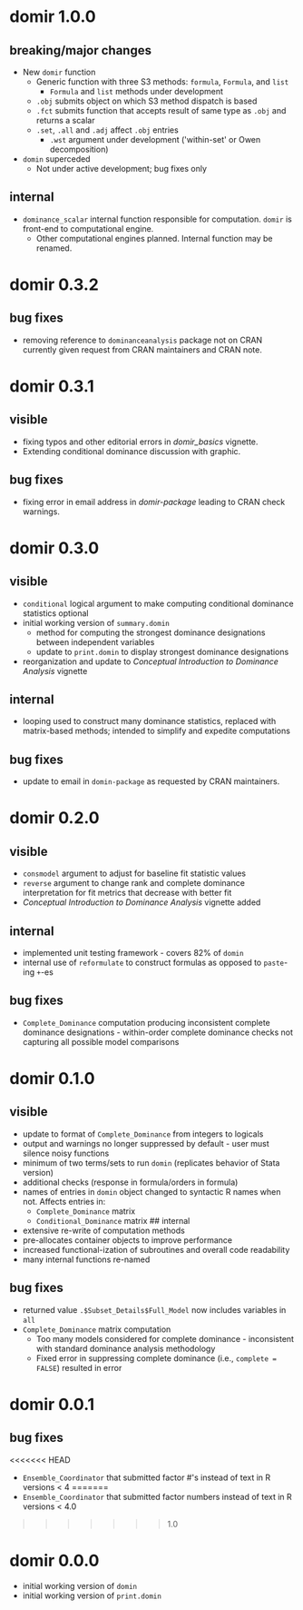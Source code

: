 # domir 1.0.0

## breaking/major changes

-   New `domir` function
    -   Generic function with three S3 methods: `formula`, `Formula`, and `list`
        -   `Formula` and `list` methods under development
    -   `.obj` submits object on which S3 method dispatch is based
    -   `.fct` submits function that accepts result of same type as `.obj` and returns a scalar
    -   `.set`, `.all` and `.adj` affect `.obj` entries
        - `.wst` argument under development ('within-set' or Owen decomposition)
-   `domin` superceded
    -   Not under active development; bug fixes only

## internal

-   `dominance_scalar` internal function responsible for computation. `domir` is front-end to computational engine.
    -   Other computational engines planned.  Internal function may be renamed.

# domir 0.3.2

## bug fixes

-   removing reference to `dominanceanalysis` package not on CRAN currently given request from CRAN maintainers and CRAN note.

# domir 0.3.1

## visible

-   fixing typos and other editorial errors in *domir_basics* vignette.
-   Extending conditional dominance discussion with graphic.

## bug fixes

-   fixing error in email address in *domir-package* leading to CRAN check warnings.

# domir 0.3.0

## visible

-   `conditional` logical argument to make computing conditional dominance statistics optional
-   initial working version of `summary.domin`
    -   method for computing the strongest dominance designations between independent variables
    -   update to `print.domin` to display strongest dominance designations
-   reorganization and update to *Conceptual Introduction to Dominance Analysis* vignette

## internal

-   looping used to construct many dominance statistics, replaced with matrix-based methods; intended to simplify and expedite computations

## bug fixes

-   update to email in `domin-package` as requested by CRAN maintainers.

# domir 0.2.0

## visible

-   `consmodel` argument to adjust for baseline fit statistic values
-   `reverse` argument to change rank and complete dominance interpretation for fit metrics that decrease with better fit
-   *Conceptual Introduction to Dominance Analysis* vignette added

## internal

-   implemented unit testing framework - covers 82% of `domin`
-   internal use of `reformulate` to construct formulas as opposed to `paste`-ing `+`-es

## bug fixes

-   `Complete_Dominance` computation producing inconsistent complete dominance designations - within-order complete dominance checks not capturing all possible model comparisons

# domir 0.1.0

## visible

-   update to format of `Complete_Dominance` from integers to logicals
-   output and warnings no longer suppressed by default - user must silence noisy functions
-   minimum of two terms/sets to run `domin` (replicates behavior of Stata version)
-   additional checks (response in formula/orders in formula)
-   names of entries in `domin` object changed to syntactic R names when not. Affects entries in:
    -   `Complete_Dominance` matrix
    -   `Conditional_Dominance` matrix \## internal
-   extensive re-write of computation methods
-   pre-allocates container objects to improve performance
-   increased functional-ization of subroutines and overall code readability
-   many internal functions re-named

## bug fixes

-   returned value `.$Subset_Details$Full_Model` now includes variables in `all`
-   `Complete_Dominance` matrix computation
    -   Too many models considered for complete dominance - inconsistent with standard dominance analysis methodology
    -   Fixed error in suppressing complete dominance (i.e., `complete = FALSE`) resulted in error

# domir 0.0.1

## bug fixes

<<<<<<< HEAD
-   `Ensemble_Coordinator` that submitted factor #'s instead of text in R versions \< 4
=======
-   `Ensemble_Coordinator` that submitted factor numbers instead of text in R versions \< 4.0
>>>>>>> 1.0

# domir 0.0.0

-   initial working version of `domin`
-   initial working version of `print.domin`

